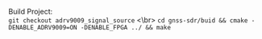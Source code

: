 Build Project: </br>
`git checkout adrv9009_signal_source` <\br>
`cd gnss-sdr/buid && cmake -DENABLE_ADRV9009=ON -DENABLE_FPGA ../ && make`
